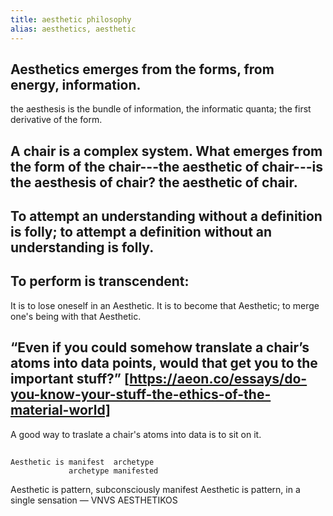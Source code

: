 ```yaml
---
title: aesthetic philosophy
alias: aesthetics, aesthetic
---
```


## Aesthetics emerges from the forms, from energy, information. 
the aesthesis is the bundle of information, the informatic quanta; the first derivative of the form.
## A chair is a complex system. What emerges from the form of the chair---the aesthetic of chair---is the aesthesis of chair? the aesthetic of chair.
## To attempt an understanding without a definition is folly; to attempt a definition without an understanding is folly.
## To perform is transcendent:
It is to lose oneself in an Aesthetic. It is to become that Aesthetic; to merge one's being with that Aesthetic.
## “Even if you could somehow translate a chair’s atoms into data points, would that get you to the important stuff?” [https://aeon.co/essays/do-you-know-your-stuff-the-ethics-of-the-material-world]
A good way to traslate a chair's atoms into data is to sit on it.
##
```
Aesthetic is manifest  archetype
             archetype manifested
```
Aesthetic is pattern, subconsciously manifest
Aesthetic is pattern, in a single sensation — VNVS AESTHETIKOS
##